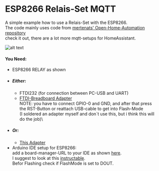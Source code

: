 # ESP8266 Relais-Set MQTT

A simple example how to use a Relais-Set with the ESP8266.\
The code mainly uses code from [mertenats' Open-Home-Automation repository](https://github.com/mertenats/Open-Home-Automation)\
check it out, there are a lot more mqtt-setups for HomeAssistant.

![alt text](https://ae01.alicdn.com/kf/HTB1I8deby6guuRjy0Fmq6y0DXXaR/ESP8266-5-v-WiFi-relais-modul-Dinge-smart-home-fernbedienung-schalter-telefon-APP.jpg_640x640.jpg)
#### You Need:
  * ESP8266 RELAY as shown
  * ##### Either:
    * FTDI232 (for connection between PC-USB and UART)
    * [FTDI-Breadboard Adapter](https://www.tindie.com/products/FemtoCow/esp8266-ftdi-and-breadboard-adapter-with-33v-reg/)\
    NOTE: you have to connect GPIO-0 and GND, and after that press the RST-Button or reattach USB-cable to get into Flash-Mode\
    (I soldered an adapter myself and don`t use this, but i think this will do the job)\
  * ##### Or:
    * [This Adapter](https://www.amazon.de/gp/product/B077Z4L8DD/ref=crt_ewc_title_dp_3?ie=UTF8&psc=1&smid=AL7OCEVQ2O38D)
  * Arduino IDE setup for ESP8266:\
    add a board-manager-URL to your IDE as shown [here](https://randomnerdtutorials.com/how-to-install-esp8266-board-arduino-ide/).\
    I suggest to look at this [instructable](https://www.instructables.com/id/ESP8266-Programming-Using-FTDI-and-Arduino-IDE/).\
    Befor Flashing check if FlashMode is set to DOUT.
